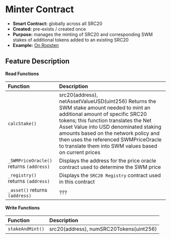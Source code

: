 # Minter Contract

* **Smart Contract:** globally across all SRC20
* **Created:** pre-exists / created once
* **Purpose:** manages the minting of SRC20 and corresponding SWM stakes of additional  tokens added to an existing SRC20 
* **Example:**  [On Ropsten](https://ropsten.etherscan.io/address/0xe0e57388e696c4db04643147070532111b21b8e8#code)  

## Feature Description

**Read Functions**

| Function | Description |
| :--- | :--- |
| `calcStake()` | src20\(address\), netAssetValueUSD\(uint256\)   Returns the SWM stake amount needed to mint an additional amount of specific SRC20 tokens; this function translates the Net Asset Value into USD denominated staking amounts based on the network policy and then uses the referenced SWMPriceOracle to translate them into SWM values based on current prices |
| `_SWMPriceOracle()` returns `(address)` | Displays the address for the price oracle contract used to determine the SWM price |
| `_registry()` returns `(address)` | Displays the `SRC20 Registry` contract used in this contract |
| `_asset()` returns `(address)` | ??? |

**Write Functions**

| Function | Description |
| :--- | :--- |
| `stakeAndMint()` | src20\(address\), numSRC20Tokens\(uint256\) |

